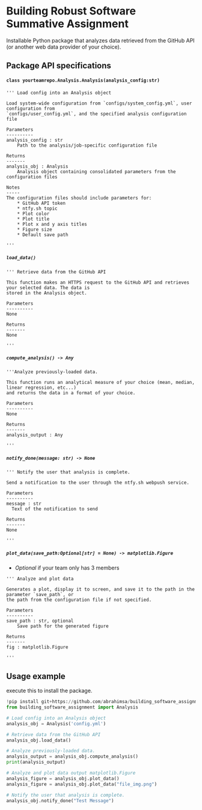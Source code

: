 # Building Robust Software Summative Assignment
 Installable Python package that analyzes data retrieved from the GitHub API (or another web data provider of your choice). 


## Package API specifications
#### `class yourteamrepo.Analysis.Analysis(analysis_config:str)`
```
''' Load config into an Analysis object

Load system-wide configuration from `configs/system_config.yml`, user configuration from
`configs/user_config.yml`, and the specified analysis configuration file

Parameters
----------
analysis_config : str
    Path to the analysis/job-specific configuration file

Returns
-------
analysis_obj : Analysis
    Analysis object containing consolidated parameters from the configuration files

Notes
-----
The configuration files should include parameters for:
    * GitHub API token
    * ntfy.sh topic
    * Plot color
    * Plot title
    * Plot x and y axis titles
    * Figure size
    * Default save path

'''
```

##### `load_data()`
```
''' Retrieve data from the GitHub API

This function makes an HTTPS request to the GitHub API and retrieves your selected data. The data is
stored in the Analysis object.

Parameters
----------
None

Returns
-------
None

'''
```

##### `compute_analysis() -> Any`
```
'''Analyze previously-loaded data.

This function runs an analytical measure of your choice (mean, median, linear regression, etc...)
and returns the data in a format of your choice.

Parameters
----------
None

Returns
-------
analysis_output : Any

'''
```

##### `notify_done(message: str) -> None`
```
''' Notify the user that analysis is complete.

Send a notification to the user through the ntfy.sh webpush service.

Parameters
----------
message : str
  Text of the notification to send

Returns
-------
None

'''
```

##### `plot_data(save_path:Optional[str] = None) -> matplotlib.Figure`
* *Optional* if your team only has 3 members
```
''' Analyze and plot data

Generates a plot, display it to screen, and save it to the path in the parameter `save_path`, or 
the path from the configuration file if not specified.

Parameters
----------
save_path : str, optional
    Save path for the generated figure

Returns
-------
fig : matplotlib.Figure

'''
```


## Usage example
execute this to install the package.
``` python
!pip install git+https://github.com/abrahimsa/building_software_assignment
from building_software_assignment import Analysis

# Load config into an Analysis object
analysis_obj = Analysis('config.yml')

# Retrieve data from the GitHub API
analysis_obj.load_data()

# Analyze previously-loaded data.
analysis_output = analysis_obj.compute_analysis()
print(analysis_output)

# Analyze and plot data output matplotlib.Figure
analysis_figure = analysis_obj.plot_data()
analysis_figure = analysis_obj.plot_data("file_img.png")

# Notify the user that analysis is complete.
analysis_obj.notify_done("Test Message")

```
